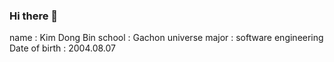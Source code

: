 ### Hi there 👋

name : Kim Dong Bin
school : Gachon universe
major : software engineering
Date of birth : 2004.08.07
